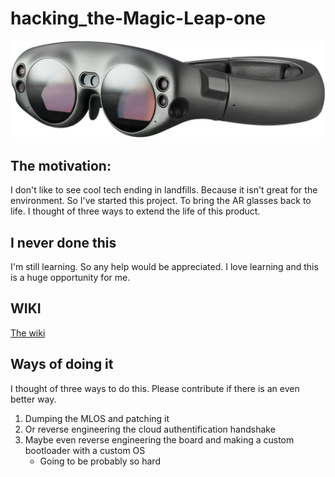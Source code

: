 # hacking_the-Magic-Leap-one
![Alt Text](https://github.com/Tomas-Kuchta-FPV/hacking_the-Magic-Leap-one/blob/5d96f64d46c577cadd0edfe5ac7864623308c5b3/assets/photos/ML1.png)

## The motivation:
I don't like to see cool tech ending in landfills. Because it isn't great for the environment. So I've started this project. To bring the AR glasses back to life. I thought of three ways to extend the life of this product.

## I never done this
I'm still learning. So any help would be appreciated. I love learning and this is a huge opportunity for me.

## WIKI
[The wiki](https://github.com/Tomas-Kuchta-FPV/hacking_the-Magic-Leap-one/wiki)

## Ways of doing it
I thought of three ways to do this.
Please contribute if there is an even better way.

 1. Dumping the MLOS and patching it
 2. Or reverse engineering the cloud authentification handshake
 3. Maybe even reverse engineering the board and making a custom bootloader with a custom OS
    - Going to be probably so hard

